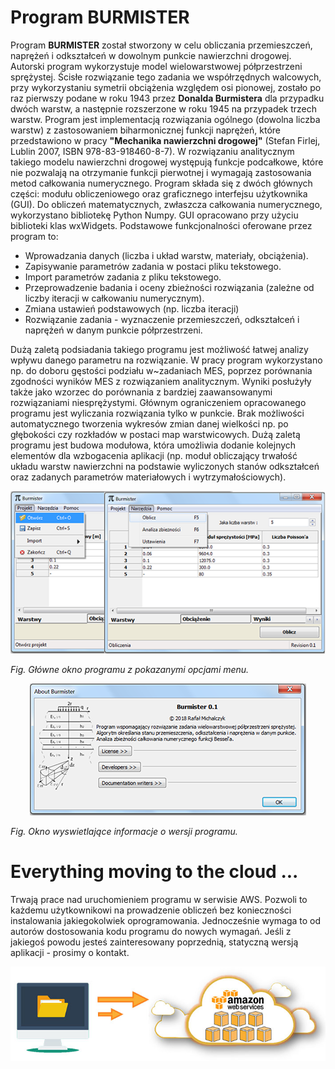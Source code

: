 # Program BURMISTER
Program **BURMISTER** został stworzony w celu obliczania przemieszczeń, naprężeń i odkształceń w dowolnym punkcie nawierzchni drogowej. Autorski program wykorzystuje model wielowarstwowej półprzestrzeni sprężystej. Ścisłe rozwiązanie tego zadania we współrzędnych walcowych, przy wykorzystaniu symetrii obciążenia względem osi pionowej, zostało po raz pierwszy podane w roku 1943 przez **Donalda Burmistera** dla przypadku dwóch warstw, a następnie rozszerzone w roku 1945 na przypadek trzech warstw. Program jest implementacją rozwiązania ogólnego (dowolna liczba warstw) z zastosowaniem biharmonicznej funkcji naprężeń, które przedstawiono w pracy **"Mechanika nawierzchni drogowej"** (Stefan Firlej, Lublin 2007, ISBN 978-83-918460-8-7). W rozwiązaniu analitycznym takiego modelu nawierzchni drogowej występują funkcje podcałkowe, które nie pozwalają na otrzymanie funkcji pierwotnej i wymagają zastosowania metod całkowania numerycznego.
Program składa się z dwóch głównych części: modułu obliczeniowego oraz graficznego interfejsu użytkownika (GUI). Do obliczeń matematycznych, zwłaszcza całkowania numerycznego, wykorzystano bibliotekę Python Numpy. GUI opracowano przy użyciu biblioteki klas wxWidgets. Podstawowe funkcjonalności oferowane przez program to:

- Wprowadzania danych (liczba i układ warstw, materiały, obciążenia).
- Zapisywanie parametrów zadania w postaci pliku tekstowego.
- Import parametrów zadania z pliku tekstowego.
- Przeprowadzenie badania i oceny zbieżności rozwiązania (zależne od liczby iteracji w całkowaniu numerycznym).
- Zmiana ustawień podstawowych (np. liczba iteracji) 
- Rozwiązanie zadania - wyznaczenie przemieszczeń, odkształceń i naprężeń w danym punkcie półprzestrzeni.

Dużą zaletą podsiadania takiego programu jest możliwość łatwej analizy wpływu danego parametru na rozwiązanie. W pracy program wykorzystano np. do doboru gęstości podziału w~zadaniach MES, poprzez porównania zgodności wyników MES z rozwiązaniem analitycznym. Wyniki posłużyły także jako wzorzec do porównania z bardziej zaawansowanymi rozwiązaniami niesprężystymi. Głównym ograniczeniem opracowanego programu jest wyliczania rozwiązania tylko w punkcie. Brak możliwości automatycznego tworzenia wykresów zmian danej wielkości np. po głębokości czy rozkładów w postaci map warstwicowych. Dużą zaletą programu jest budowa modułowa, która umożliwia dodanie kolejnych elementów dla wzbogacenia aplikacji (np. moduł obliczający trwałość układu warstw nawierzchni na podstawie wyliczonych stanów odkształceń oraz zadanych parametrów materiałowych i wytrzymałościowych).

<p align="center">
  <img src="https://github.com/RafalMichalczyk/PavementDesign/blob/main/imgs/brmstr_win1.png?raw=false" alt="Główne okno programu z pokazanymi opcjami menu"/>
</p> 

*Fig. Główne okno programu z pokazanymi opcjami menu.*

<p align="center">
  <img src="https://github.com/RafalMichalczyk/PavementDesign/blob/main/imgs/brmstr_win2.png?raw=false" alt="Okno wyswietlaj˛ace informacje o wersji programu"/>
</p> 

*Fig. Okno wyswietlające informacje o wersji programu.*

# Everything moving to the cloud ...

Trwają prace nad uruchomieniem programu w serwisie AWS. Pozwoli to każdemu użytkownikowi na prowadzenie obliczeń bez konieczności instalowania jakiegokolwiek oprogramowania. Jednocześnie wymaga to od autorów dostosowania kodu programu do nowych wymagań. Jeśli z jakiegoś powodu jesteś zainteresowany poprzednią, statyczną wersją aplikacji - prosimy o kontakt.  

<p align="center">
  <img src="https://github.com/RafalMichalczyk/PavementDesign/blob/main/imgs/aws_migration.jpg?raw=false" alt="Everything moving to the cloud"/>
</p> 
